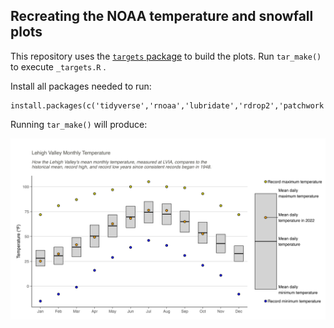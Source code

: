 ## Recreating the NOAA temperature and snowfall plots
  
This repository uses the [`targets` package](https://docs.ropensci.org/targets/) to build the plots. Run `tar_make()` to execute `_targets.R` .  

Install all packages needed to run: 
```
install.packages(c('tidyverse','rnoaa','lubridate','rdrop2','patchwork'))
```

Running `tar_make()` will produce: 

![temperature_plot](temperature_plot.jpeg)
